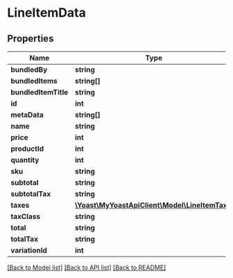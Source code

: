 # LineItemData

## Properties
Name | Type | Description | Notes
------------ | ------------- | ------------- | -------------
**bundledBy** | **string** |  | 
**bundledItems** | **string[]** |  | 
**bundledItemTitle** | **string** |  | 
**id** | **int** |  | 
**metaData** | **string[]** |  | 
**name** | **string** |  | 
**price** | **int** |  | 
**productId** | **int** |  | 
**quantity** | **int** |  | 
**sku** | **string** |  | 
**subtotal** | **string** |  | 
**subtotalTax** | **string** |  | 
**taxes** | [**\Yoast\MyYoastApiClient\Model\LineItemTax[]**](LineItemTax.md) |  | 
**taxClass** | **string** |  | 
**total** | **string** |  | 
**totalTax** | **string** |  | 
**variationId** | **int** |  | 

[[Back to Model list]](../../README.md#documentation-for-models) [[Back to API list]](../../README.md#documentation-for-api-endpoints) [[Back to README]](../../README.md)


